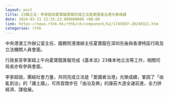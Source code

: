 ```yaml
---
layout: post
title: 23條立法｜李家超向夏寶龍匯報完成立法是愛國者治港光榮成績
date: 2024-03-21 22:35:23.000000000 +08:00
link: https://news.rthk.hk/rthk/ch/component/k2/1745697-20240321.htm
categories: rthk
---
```


中央港澳工作辦公室主任、國務院港澳辦主任夏寶龍在深圳先後與香港特區行政及立法機關人員會面。

行政長官李家超上午向夏寶龍匯報完成《基本法》23條本地立法等工作，相關司局長亦有參與會面。

李家超說，團結社會力量，共同完成立法是「愛國者治港」光榮成績，鞏固了「由亂到治」的「護土牆」，可昂首闊步在「由治及興」的康莊大道全速前進，全力拼經濟、謀發展。
